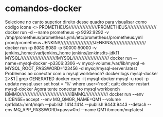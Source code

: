 # comandos-docker
Selecione no canto superior direito desse quadro para visualisar como código ícone <>
PROMETHEUS///////////////////PROMETHEUS///////////////////
docker run -d --name prometheus -p 9292:9292 -v /tmp/prometheus/prometheus.yml:/etc/prometheus/prometheus.yml prom/prometheus
JENKINS//////////////////////JENKINS//////////////////////
docker run -p 8080:8080 -p 50000:50000 -v jenkins_home:/var/jenkins_home jenkins/jenkins:lts-jdk11
MYSQL////////////////////////MYSQL////////////////////////
docker run --name=mysql-docker -p3306:3306 -v mysql-volume:/var/lib/mysql -e MYSQL_ROOT_PASSWORD=123456 -d mysql/mysql-server:latest 
Problemas ao conectar com o mysql workbench?
docker logs mysql-docker 2>&1 | grep GENERATED
docker exec -it mysql-docker mysql -u root -p
update mysql.user set host = '%' where user='root';
quit;
docker restart mysql-docker
Agora tente conectar no mysql workbench
IBMMQ/////////////////////////////////IBMMQ///////////////
docker run --env LICENSE=accept --env MQ_QMGR_NAME=QM1 --volume qm1data:/mnt/mqm --publish 1414:1414 --publish 9443:9443 --detach --env MQ_APP_PASSWORD=passw0rd --name QM1 ibmcom/mq:latest
